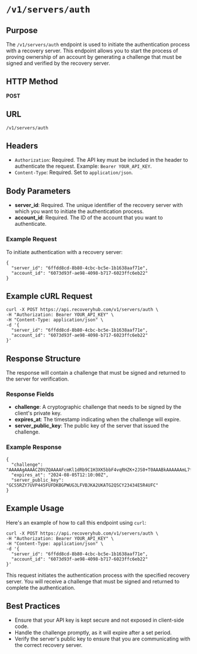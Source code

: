 # `/v1/servers/auth`

## Purpose
The `/v1/servers/auth` endpoint is used to initiate the authentication process with a recovery server. This endpoint allows you to start the process of proving ownership of an account by generating a challenge that must be signed and verified by the recovery server.

## HTTP Method
**POST**

## URL
`/v1/servers/auth`

## Headers
- `Authorization`: Required. The API key must be included in the header to authenticate the request. Example: `Bearer YOUR_API_KEY`.
- `Content-Type`: Required. Set to `application/json`.

## Body Parameters
- **server_id**: Required. The unique identifier of the recovery server with which you want to initiate the authentication process.
- **account_id**: Required. The ID of the account that you want to authenticate.

### Example Request

To initiate authentication with a recovery server:

```
{
  "server_id": "6ffdd8cd-8b80-4cbc-bc5e-1b1638aaf71e",
  "account_id": "6073d93f-ae98-4098-b717-6023ffc6eb22"
}
```

## Example cURL Request

```
curl -X POST https://api.recoveryhub.com/v1/servers/auth \
-H "Authorization: Bearer YOUR_API_KEY" \
-H "Content-Type: application/json" \
-d '{
  "server_id": "6ffdd8cd-8b80-4cbc-bc5e-1b1638aaf71e",
  "account_id": "6073d93f-ae98-4098-b717-6023ffc6eb22"
}'
```

## Response Structure
The response will contain a challenge that must be signed and returned to the server for verification.

### Response Fields

- **challenge**: A cryptographic challenge that needs to be signed by the client's private key.
- **expires_at**: The timestamp indicating when the challenge will expire.
- **server_public_key**: The public key of the server that issued the challenge.

### Example Response

```
{
  "challenge": "AAAAAgAAAACZ0VZQAAAAFcmKl1dRb9C1H3XK5bbF4vqRHZK+2JS0+T0AAABkAAAAAAmL7fQAAAAFAAAAAQA...",
  "expires_at": "2024-08-05T12:10:00Z",
  "server_public_key": "GCS5RZY7UVP445FUFDKBGPWUG3LFVBJKA2UKATG2QSCY23434E5R4UFC"
}
```

## Example Usage

Here's an example of how to call this endpoint using `curl`:

```
curl -X POST https://api.recoveryhub.com/v1/servers/auth \
-H "Authorization: Bearer YOUR_API_KEY" \
-H "Content-Type: application/json" \
-d '{
  "server_id": "6ffdd8cd-8b80-4cbc-bc5e-1b1638aaf71e",
  "account_id": "6073d93f-ae98-4098-b717-6023ffc6eb22"
}'
```

This request initiates the authentication process with the specified recovery server. You will receive a challenge that must be signed and returned to complete the authentication.

## Best Practices
- Ensure that your API key is kept secure and not exposed in client-side code.
- Handle the challenge promptly, as it will expire after a set period.
- Verify the server's public key to ensure that you are communicating with the correct recovery server.
